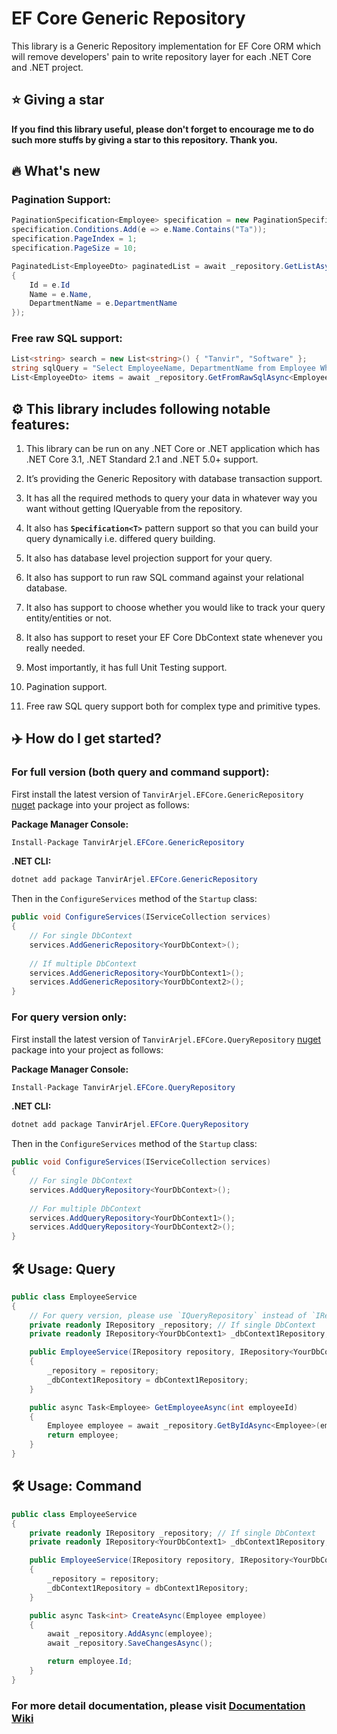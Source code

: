 # EF Core Generic Repository

This library is a Generic Repository implementation for EF Core ORM which will remove developers' pain to write repository layer for each .NET Core and .NET project.

## ⭐ Giving a star

**If you find this library useful, please don't forget to encourage me to do such more stuffs by giving a star to this repository. Thank you.**

## 🔥 What's new

### Pagination Support:
```C#
PaginationSpecification<Employee> specification = new PaginationSpecification<Employee>();
specification.Conditions.Add(e => e.Name.Contains("Ta"));
specification.PageIndex = 1;
specification.PageSize = 10;

PaginatedList<EmployeeDto> paginatedList = await _repository.GetListAsync(specification, e => new EmployeeDto
{
    Id = e.Id
    Name = e.Name,
    DepartmentName = e.DepartmentName
});
```

### Free raw SQL support:

```C#
List<string> search = new List<string>() { "Tanvir", "Software" };
string sqlQuery = "Select EmployeeName, DepartmentName from Employee Where EmployeeName LIKE @p0 + '%' and DepartmentName LIKE @p1 + '%'";
List<EmployeeDto> items = await _repository.GetFromRawSqlAsync<EmployeeDto>(sqlQuery, search);

```

## ⚙️ This library includes following notable features:

1. This library can be run on any .NET Core or .NET application which has .NET Core 3.1, .NET Standard 2.1 and .NET 5.0+ support.

2. It’s providing the Generic Repository with database transaction support.

3. It has all the required methods to query your data in whatever way you want without getting IQueryable<T> from the repository.

4. It also has **`Specification<T>`** pattern support so that you can build your query dynamically i.e. differed query building.

5. It also has database level projection support for your query.

6. It also has support to run raw SQL command against your relational database.

7. It also has support to choose whether you would like to track your query entity/entities or not.

8. It also has support to reset your EF Core DbContext state whenever you really needed.

9. Most importantly, it has full Unit Testing support.

11. Pagination support.

13. Free raw SQL query support both for complex type and primitive types.

## ✈️ How do I get started?

### For full version (both query and command support):
    
First install the latest version of `TanvirArjel.EFCore.GenericRepository` [nuget](https://www.nuget.org/packages/TanvirArjel.EFCore.GenericRepository) package into your project as follows:

**Package Manager Console:**

```C#
Install-Package TanvirArjel.EFCore.GenericRepository
```
    
**.NET CLI:**

```C#
dotnet add package TanvirArjel.EFCore.GenericRepository
```
    
Then in the `ConfigureServices` method of the `Startup` class:

```C#
public void ConfigureServices(IServiceCollection services)
{
    // For single DbContext
    services.AddGenericRepository<YourDbContext>();
    
    // If multiple DbContext
    services.AddGenericRepository<YourDbContext1>();
    services.AddGenericRepository<YourDbContext2>();
}
```

### For query version only:
    
First install the latest version of `TanvirArjel.EFCore.QueryRepository` [nuget](https://www.nuget.org/packages/TanvirArjel.EFCore.QueryRepository) package into your project as follows:

**Package Manager Console:**

```C#
Install-Package TanvirArjel.EFCore.QueryRepository
```
    
**.NET CLI:**

```C#
dotnet add package TanvirArjel.EFCore.QueryRepository
```
    
Then in the `ConfigureServices` method of the `Startup` class:

```C#
public void ConfigureServices(IServiceCollection services)
{
    // For single DbContext
    services.AddQueryRepository<YourDbContext>();
    
    // For multiple DbContext
    services.AddQueryRepository<YourDbContext1>();
    services.AddQueryRepository<YourDbContext2>();
}
```
    
## 🛠️ Usage: Query

```C#
public class EmployeeService
{
    // For query version, please use `IQueryRepository` instead of `IRepository`
    private readonly IRepository _repository; // If single DbContext
    private readonly IRepository<YourDbContext1> _dbContext1Repository; // If multiple DbContext

    public EmployeeService(IRepository repository, IRepository<YourDbContext1> dbContext1Repository)
    {
        _repository = repository;
        _dbContext1Repository = dbContext1Repository;
    }

    public async Task<Employee> GetEmployeeAsync(int employeeId)
    {
        Employee employee = await _repository.GetByIdAsync<Employee>(employeeId);
        return employee;
    }
}
```
## 🛠️ Usage: Command

```C#
public class EmployeeService
{
    private readonly IRepository _repository; // If single DbContext
    private readonly IRepository<YourDbContext1> _dbContext1Repository; // If multiple DbContext

    public EmployeeService(IRepository repository, IRepository<YourDbContext1> dbContext1Repository)
    {
        _repository = repository;
        _dbContext1Repository = dbContext1Repository;
    }

    public async Task<int> CreateAsync(Employee employee)
    {
        await _repository.AddAsync(employee);
        await _repository.SaveChangesAsync();

        return employee.Id;
    }
}
```
    
### For more detail documentation, please visit [Documentation Wiki](https://github.com/TanvirArjel/EFCore.GenericRepository/wiki)
